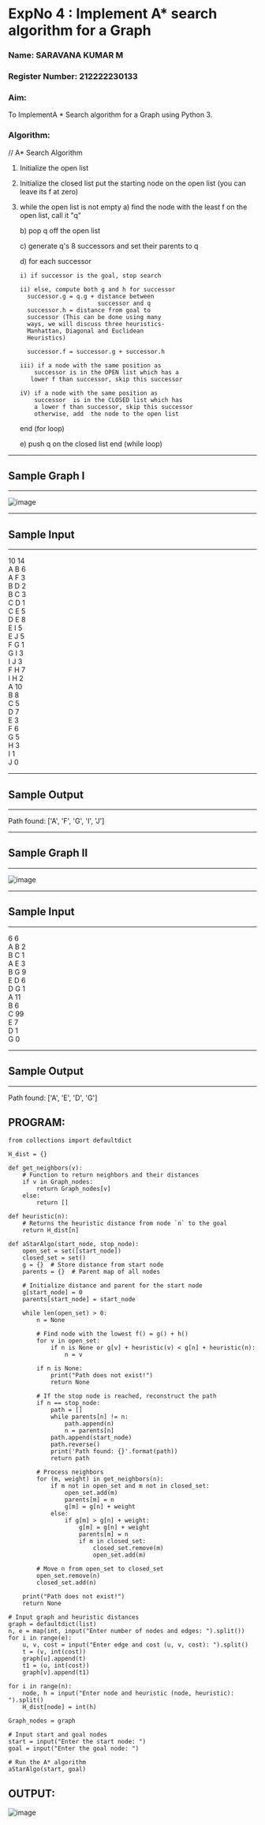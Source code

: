 <h1>ExpNo 4 : Implement A* search algorithm for a Graph</h1> 
<h3>Name: SARAVANA KUMAR M      </h3>
<h3>Register Number: 212222230133          </h3>
<H3>Aim:</H3>
<p>To ImplementA * Search algorithm for a Graph using Python 3.</p>
<H3>Algorithm:</H3>


// A* Search Algorithm
1.  Initialize the open list
2.  Initialize the closed list
    put the starting node on the open 
    list (you can leave its f at zero)

3.  while the open list is not empty
    a) find the node with the least f on 
       the open list, call it "q"

    b) pop q off the open list
  
    c) generate q's 8 successors and set their 
       parents to q
   
    d) for each successor
    
        i) if successor is the goal, stop search
        
        ii) else, compute both g and h for successor
          successor.g = q.g + distance between 
                              successor and q
          successor.h = distance from goal to 
          successor (This can be done using many 
          ways, we will discuss three heuristics- 
          Manhattan, Diagonal and Euclidean 
          Heuristics)
          
          successor.f = successor.g + successor.h

        iii) if a node with the same position as 
            successor is in the OPEN list which has a 
           lower f than successor, skip this successor

        iV) if a node with the same position as 
            successor  is in the CLOSED list which has
            a lower f than successor, skip this successor
            otherwise, add  the node to the open list
     end (for loop)
  
    e) push q on the closed list
    end (while loop)



<hr>
<h2>Sample Graph I</h2>
<hr>

![image](https://github.com/natsaravanan/19AI405FUNDAMENTALSOFARTIFICIALINTELLIGENCE/assets/87870499/b1377c3f-011a-4c0f-a843-516842ae056a)

<hr>
<h2>Sample Input</h2>
<hr>
10 14 <br>
A B 6 <br>
A F 3 <br>
B D 2 <br>
B C 3 <br>
C D 1 <br>
C E 5 <br>
D E 8 <br>
E I 5 <br>
E J 5 <br>
F G 1 <br>
G I 3 <br>
I J 3 <br>
F H 7 <br>
I H 2 <br>
A 10 <br>
B 8 <br>
C 5 <br>
D 7 <br>
E 3 <br>
F 6 <br>
G 5 <br>
H 3 <br>
I 1 <br>
J 0 <br>
<hr>
<h2>Sample Output</h2>
<hr>
Path found: ['A', 'F', 'G', 'I', 'J']


<hr>
<h2>Sample Graph II</h2>
<hr>

![image](https://github.com/natsaravanan/19AI405FUNDAMENTALSOFARTIFICIALINTELLIGENCE/assets/87870499/acbb09cb-ed39-48e5-a59b-2f8d61b978a3)


<hr>
<h2>Sample Input</h2>
<hr>
6 6 <br>
A B 2 <br>
B C 1 <br>
A E 3 <br>
B G 9 <br>
E D 6 <br>
D G 1 <br>
A 11 <br>
B 6 <br>
C 99 <br>
E 7 <br>
D 1 <br>
G 0 <br>
<hr>
<h2>Sample Output</h2>
<hr>
Path found: ['A', 'E', 'D', 'G']

<H2>PROGRAM:</H2>

```
from collections import defaultdict

H_dist = {}

def get_neighbors(v):
    # Function to return neighbors and their distances
    if v in Graph_nodes:
        return Graph_nodes[v]
    else:
        return []

def heuristic(n):
    # Returns the heuristic distance from node `n` to the goal
    return H_dist[n]

def aStarAlgo(start_node, stop_node):
    open_set = set([start_node])
    closed_set = set()
    g = {}  # Store distance from start node
    parents = {}  # Parent map of all nodes

    # Initialize distance and parent for the start node
    g[start_node] = 0
    parents[start_node] = start_node

    while len(open_set) > 0:
        n = None

        # Find node with the lowest f() = g() + h()
        for v in open_set:
            if n is None or g[v] + heuristic(v) < g[n] + heuristic(n):
                n = v

        if n is None:
            print("Path does not exist!")
            return None

        # If the stop node is reached, reconstruct the path
        if n == stop_node:
            path = []
            while parents[n] != n:
                path.append(n)
                n = parents[n]
            path.append(start_node)
            path.reverse()
            print('Path found: {}'.format(path))
            return path

        # Process neighbors
        for (m, weight) in get_neighbors(n):
            if m not in open_set and m not in closed_set:
                open_set.add(m)
                parents[m] = n
                g[m] = g[n] + weight
            else:
                if g[m] > g[n] + weight:
                    g[m] = g[n] + weight
                    parents[m] = n
                    if m in closed_set:
                        closed_set.remove(m)
                        open_set.add(m)

        # Move n from open_set to closed_set
        open_set.remove(n)
        closed_set.add(n)

    print("Path does not exist!")
    return None

# Input graph and heuristic distances
graph = defaultdict(list)
n, e = map(int, input("Enter number of nodes and edges: ").split())
for i in range(e):
    u, v, cost = input("Enter edge and cost (u, v, cost): ").split()
    t = (v, int(cost))
    graph[u].append(t)
    t1 = (u, int(cost))
    graph[v].append(t1)

for i in range(n):
    node, h = input("Enter node and heuristic (node, heuristic): ").split()
    H_dist[node] = int(h)

Graph_nodes = graph

# Input start and goal nodes
start = input("Enter the start node: ")
goal = input("Enter the goal node: ")

# Run the A* algorithm
aStarAlgo(start, goal)
```
<H2>OUTPUT:</H2>

![image](https://github.com/user-attachments/assets/470c8558-e2d2-40b6-9dc7-322f38ec7515)

